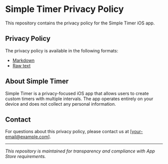# Simple Timer Privacy Policy

This repository contains the privacy policy for the Simple Timer iOS app.

## Privacy Policy

The privacy policy is available in the following formats:
- [Markdown](privacy-policy.md)
- [Raw text](https://raw.githubusercontent.com/TheSimpleiOSDev/simple-timer-privacy/main/privacy-policy.md)

## About Simple Timer

Simple Timer is a privacy-focused iOS app that allows users to create custom timers with multiple intervals. The app operates entirely on your device and does not collect any personal information.

## Contact

For questions about this privacy policy, please contact us at [your-email@example.com].

---

*This repository is maintained for transparency and compliance with App Store requirements.*
